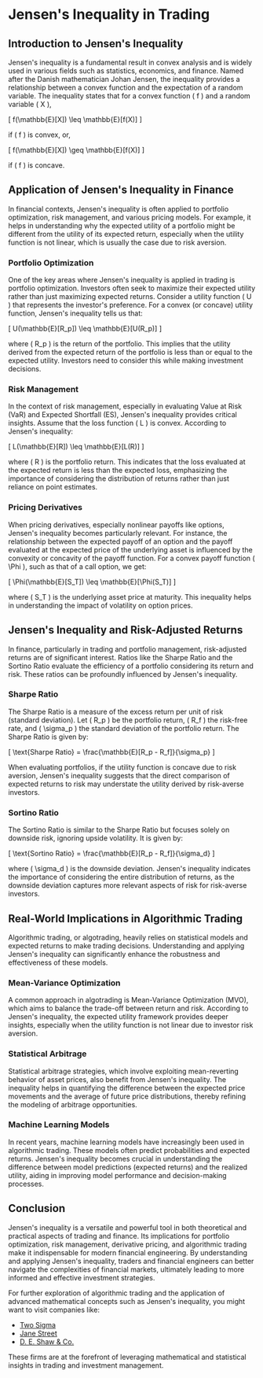 # Jensen's Inequality in Trading

## Introduction to Jensen's Inequality

Jensen's inequality is a fundamental result in convex analysis and is widely used in various fields such as statistics, economics, and finance. Named after the Danish mathematician Johan Jensen, the inequality provides a relationship between a convex function and the expectation of a random variable. The inequality states that for a convex function \( f \) and a random variable \( X \),

\[ f(\mathbb{E}[X]) \leq \mathbb{E}[f(X)] \]

if \( f \) is convex, or,

\[ f(\mathbb{E}[X]) \geq \mathbb{E}[f(X)] \]

if \( f \) is concave. 

## Application of Jensen's Inequality in Finance

In financial contexts, Jensen's inequality is often applied to portfolio optimization, risk management, and various pricing models. For example, it helps in understanding why the expected utility of a portfolio might be different from the utility of its expected return, especially when the utility function is not linear, which is usually the case due to risk aversion. 

### Portfolio Optimization

One of the key areas where Jensen's inequality is applied in trading is portfolio optimization. Investors often seek to maximize their expected utility rather than just maximizing expected returns. Consider a utility function \( U \) that represents the investor's preference. For a convex (or concave) utility function, Jensen's inequality tells us that:

\[ U(\mathbb{E}[R_p]) \leq \mathbb{E}[U(R_p)] \]

where \( R_p \) is the return of the portfolio. This implies that the utility derived from the expected return of the portfolio is less than or equal to the expected utility. Investors need to consider this while making investment decisions.

### Risk Management

In the context of risk management, especially in evaluating Value at Risk (VaR) and Expected Shortfall (ES), Jensen's inequality provides critical insights. Assume that the loss function \( L \) is convex. According to Jensen's inequality:

\[ L(\mathbb{E}[R]) \leq \mathbb{E}[L(R)] \]

where \( R \) is the portfolio return. This indicates that the loss evaluated at the expected return is less than the expected loss, emphasizing the importance of considering the distribution of returns rather than just reliance on point estimates.

### Pricing Derivatives

When pricing derivatives, especially nonlinear payoffs like options, Jensen's inequality becomes particularly relevant. For instance, the relationship between the expected payoff of an option and the payoff evaluated at the expected price of the underlying asset is influenced by the convexity or concavity of the payoff function. For a convex payoff function \( \Phi \), such as that of a call option, we get:

\[ \Phi(\mathbb{E}[S_T]) \leq \mathbb{E}[\Phi(S_T)] \]

where \( S_T \) is the underlying asset price at maturity. This inequality helps in understanding the impact of volatility on option prices.

## Jensen's Inequality and Risk-Adjusted Returns

In finance, particularly in trading and portfolio management, risk-adjusted returns are of significant interest. Ratios like the Sharpe Ratio and the Sortino Ratio evaluate the efficiency of a portfolio considering its return and risk. These ratios can be profoundly influenced by Jensen's inequality.

### Sharpe Ratio

The Sharpe Ratio is a measure of the excess return per unit of risk (standard deviation). Let \( R_p \) be the portfolio return, \( R_f \) the risk-free rate, and \( \sigma_p \) the standard deviation of the portfolio return. The Sharpe Ratio is given by:

\[ \text{Sharpe Ratio} = \frac{\mathbb{E}[R_p - R_f]}{\sigma_p} \]

When evaluating portfolios, if the utility function is concave due to risk aversion, Jensen's inequality suggests that the direct comparison of expected returns to risk may understate the utility derived by risk-averse investors.

### Sortino Ratio

The Sortino Ratio is similar to the Sharpe Ratio but focuses solely on downside risk, ignoring upside volatility. It is given by:

\[ \text{Sortino Ratio} = \frac{\mathbb{E}[R_p - R_f]}{\sigma_d} \]

where \( \sigma_d \) is the downside deviation. Jensen's inequality indicates the importance of considering the entire distribution of returns, as the downside deviation captures more relevant aspects of risk for risk-averse investors.

## Real-World Implications in Algorithmic Trading

Algorithmic trading, or algotrading, heavily relies on statistical models and expected returns to make trading decisions. Understanding and applying Jensen's inequality can significantly enhance the robustness and effectiveness of these models.

### Mean-Variance Optimization

A common approach in algotrading is Mean-Variance Optimization (MVO), which aims to balance the trade-off between return and risk. According to Jensen's inequality, the expected utility framework provides deeper insights, especially when the utility function is not linear due to investor risk aversion.

### Statistical Arbitrage

Statistical arbitrage strategies, which involve exploiting mean-reverting behavior of asset prices, also benefit from Jensen's inequality. The inequality helps in quantifying the difference between the expected price movements and the average of future price distributions, thereby refining the modeling of arbitrage opportunities.

### Machine Learning Models

In recent years, machine learning models have increasingly been used in algorithmic trading. These models often predict probabilities and expected returns. Jensen's inequality becomes crucial in understanding the difference between model predictions (expected returns) and the realized utility, aiding in improving model performance and decision-making processes.

## Conclusion

Jensen's inequality is a versatile and powerful tool in both theoretical and practical aspects of trading and finance. Its implications for portfolio optimization, risk management, derivative pricing, and algorithmic trading make it indispensable for modern financial engineering. By understanding and applying Jensen's inequality, traders and financial engineers can better navigate the complexities of financial markets, ultimately leading to more informed and effective investment strategies.

For further exploration of algorithmic trading and the application of advanced mathematical concepts such as Jensen's inequality, you might want to visit companies like:

- [Two Sigma](https://www.twosigma.com/)
- [Jane Street](https://www.janestreet.com/)
- [D. E. Shaw & Co.](https://www.deshaw.com/)

These firms are at the forefront of leveraging mathematical and statistical insights in trading and investment management.

